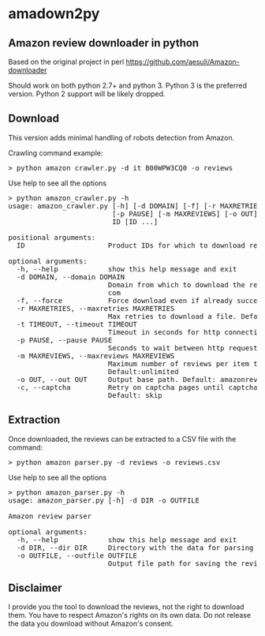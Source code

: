 # amadown2py
## Amazon review downloader in python

Based on the original project in perl https://github.com/aesuli/Amazon-downloader

Should work on both python 2.7+ and python 3.
Python 3 is the preferred version.
Python 2 support will be likely dropped.

## Download
This version adds minimal handling of robots detection from Amazon.

Crawling command example:
<pre>
> python amazon_crawler.py -d it B00WPW3CQ0 -o reviews
</pre>

Use help to see all the options
<pre>
> python amazon_crawler.py -h
usage: amazon_crawler.py [-h] [-d DOMAIN] [-f] [-r MAXRETRIES] [-t TIMEOUT]
                         [-p PAUSE] [-m MAXREVIEWS] [-o OUT] [-c]
                         ID [ID ...]

positional arguments:
  ID                    Product IDs for which to download reviews

optional arguments:
  -h, --help            show this help message and exit
  -d DOMAIN, --domain DOMAIN
                        Domain from which to download the reviews. Default:
                        com
  -f, --force           Force download even if already successfully downloaded
  -r MAXRETRIES, --maxretries MAXRETRIES
                        Max retries to download a file. Default: 3
  -t TIMEOUT, --timeout TIMEOUT
                        Timeout in seconds for http connections. Default: 180
  -p PAUSE, --pause PAUSE
                        Seconds to wait between http requests. Default: 1
  -m MAXREVIEWS, --maxreviews MAXREVIEWS
                        Maximum number of reviews per item to download.
                        Default:unlimited
  -o OUT, --out OUT     Output base path. Default: amazonreviews
  -c, --captcha         Retry on captcha pages until captcha is not asked.
                        Default: skip
</pre>

## Extraction

Once downloaded, the reviews can be extracted to a CSV file with the command:
<pre>
> python amazon_parser.py -d reviews -o reviews.csv
</pre>

Use help to see all the options
<pre>
> python amazon_parser.py -h
usage: amazon_parser.py [-h] -d DIR -o OUTFILE

Amazon review parser

optional arguments:
  -h, --help            show this help message and exit
  -d DIR, --dir DIR     Directory with the data for parsing
  -o OUTFILE, --outfile OUTFILE
                        Output file path for saving the reviews in csv format
</pre>

## Disclaimer

I provide you the tool to download the reviews, not the right to download them. You have to respect Amazon's rights on its own data. Do not release the data you download without Amazon's consent.
